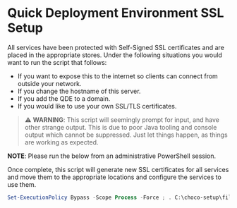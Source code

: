 # Quick Deployment Environment SSL Setup

All services have been protected with Self-Signed SSL certificates and are placed in the appropriate stores.
Under the following situations you would want to run the script that follows:

- If you want to expose this to the internet so clients can connect from outside your network.
- If you change the hostname of this server.
- If you add the QDE to a domain.
- If you would like to use your own SSL/TLS certificates.

> :warning: **WARNING**: This script will seemingly prompt for input, and have other strange output.
> This is due to poor Java tooling and console output which cannot be suppressed.
> Just let things happen, as things are working as expected.

**NOTE**: Please run the below from an administrative PowerShell session.

Once complete, this script will generate new SSL certificates for all services and move them to the appropriate locations and configure the services to use them.

```powershell
Set-ExecutionPolicy Bypass -Scope Process -Force ; . C:\choco-setup\files\New-SslCertificates.ps1
```
